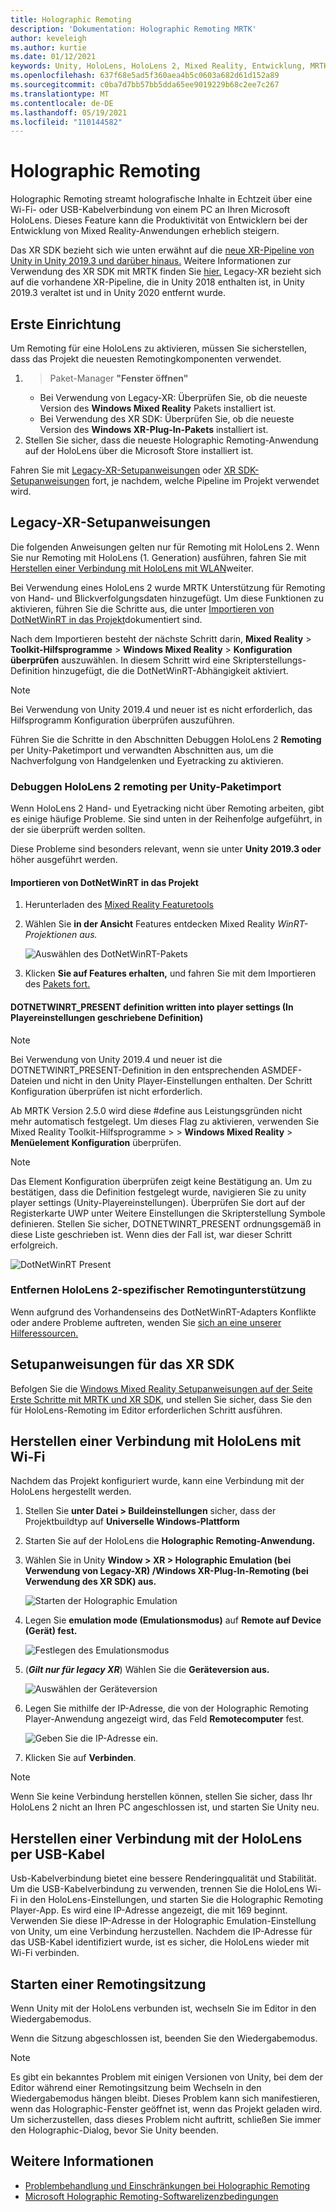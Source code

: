 ```yaml
---
title: Holographic Remoting
description: 'Dokumentation: Holographic Remoting MRTK'
author: keveleigh
ms.author: kurtie
ms.date: 01/12/2021
keywords: Unity, HoloLens, HoloLens 2, Mixed Reality, Entwicklung, MRTK,
ms.openlocfilehash: 637f68e5ad5f360aea4b5c0603a682d61d152a89
ms.sourcegitcommit: c0ba7d7bb57bb5dda65ee9019229b68c2ee7c267
ms.translationtype: MT
ms.contentlocale: de-DE
ms.lasthandoff: 05/19/2021
ms.locfileid: "110144582"
---
```

# <a name="holographic-remoting"></a>Holographic Remoting

Holographic Remoting streamt holografische Inhalte in Echtzeit über eine Wi-Fi- oder USB-Kabelverbindung von einem PC an Ihren Microsoft HoloLens. Dieses Feature kann die Produktivität von Entwicklern bei der Entwicklung von Mixed Reality-Anwendungen erheblich steigern.

Das XR SDK bezieht sich wie unten erwähnt auf die [neue XR-Pipeline von Unity in Unity 2019.3 und darüber hinaus.](https://blogs.unity3d.com/2020/01/24/unity-xr-platform-updates/) Weitere Informationen zur Verwendung des XR SDK mit MRTK finden Sie [hier.](../../configuration/getting-started-with-mrtk-and-xrsdk.md) Legacy-XR bezieht sich auf die vorhandene XR-Pipeline, die in Unity 2018 enthalten ist, in Unity 2019.3 veraltet ist und in Unity 2020 entfernt wurde.

## <a name="initial-setup"></a>Erste Einrichtung

Um Remoting für eine HoloLens zu aktivieren, müssen Sie sicherstellen, dass das Projekt die neuesten Remotingkomponenten verwendet.

1. > Paket-Manager **"Fenster öffnen"**
    - Bei Verwendung von Legacy-XR: Überprüfen Sie, ob die neueste Version des **Windows Mixed Reality** Pakets installiert ist.
    - Bei Verwendung des XR SDK: Überprüfen Sie, ob die neueste Version des **Windows XR-Plug-In-Pakets** installiert ist.
1. Stellen Sie sicher, dass die neueste Holographic Remoting-Anwendung auf der HoloLens über die Microsoft Store installiert ist.

Fahren Sie mit [Legacy-XR-Setupanweisungen](#legacy-xr-setup-instructions) oder [XR SDK-Setupanweisungen](#xr-sdk-setup-instructions) fort, je nachdem, welche Pipeline im Projekt verwendet wird.

## <a name="legacy-xr-setup-instructions"></a>Legacy-XR-Setupanweisungen

Die folgenden Anweisungen gelten nur für Remoting mit HoloLens 2. Wenn Sie nur Remoting mit HoloLens (1. Generation) ausführen, fahren Sie mit [Herstellen einer Verbindung mit HoloLens mit WLAN](#connecting-to-the-hololens-with-wi-fi)weiter.

Bei Verwendung eines HoloLens 2 wurde MRTK Unterstützung für Remoting von Hand- und Blickverfolgungsdaten hinzugefügt. Um diese Funktionen zu aktivieren, führen Sie die Schritte aus, die unter [Importieren von DotNetWinRT in das Projekt](#import-dotnetwinrt-into-the-project)dokumentiert sind.

Nach dem Importieren besteht der nächste Schritt darin, **Mixed Reality**  >  **Toolkit-Hilfsprogramme**  >  **Windows Mixed Reality**  >  **Konfiguration überprüfen** auszuwählen. In diesem Schritt wird eine Skripterstellungs-Definition hinzugefügt, die die DotNetWinRT-Abhängigkeit aktiviert.

> [!NOTE]
> Bei Verwendung von Unity 2019.4 und neuer ist es nicht erforderlich, das Hilfsprogramm Konfiguration überprüfen auszuführen.

Führen Sie die Schritte in den Abschnitten Debuggen HoloLens 2 **Remoting** per Unity-Paketimport und verwandten Abschnitten aus, um die Nachverfolgung von Handgelenken und Eyetracking zu aktivieren.

### <a name="debugging-hololens-2-remoting-via-unity-package-import"></a>Debuggen HoloLens 2 remoting per Unity-Paketimport

Wenn HoloLens 2 Hand- und Eyetracking nicht über Remoting arbeiten, gibt es einige häufige Probleme. Sie sind unten in der Reihenfolge aufgeführt, in der sie überprüft werden sollten.

Diese Probleme sind besonders relevant, wenn sie unter **Unity 2019.3 oder** höher ausgeführt werden.

#### <a name="import-dotnetwinrt-into-the-project"></a>Importieren von DotNetWinRT in das Projekt

1. Herunterladen des [Mixed Reality Featuretools](https://aka.ms/MRFeatureTool)

1. Wählen Sie **in der Ansicht** Features entdecken Mixed Reality *WinRT-Projektionen aus.*

    ![Auswählen des DotNetWinRT-Pakets](../images/tools/remoting/SelectDotNetWinRT.png)

1. Klicken **Sie auf Features erhalten,** und fahren Sie mit dem Importieren des [Pakets fort.](/windows/mixed-reality/develop/unity/welcome-to-mr-feature-tool#3-importing-feature-packages)

#### <a name="dotnetwinrt_present-define-written-into-player-settings"></a>DOTNETWINRT_PRESENT definition written into player settings (In Playereinstellungen geschriebene Definition)

> [!NOTE]
> Bei Verwendung von Unity 2019.4 und neuer ist die DOTNETWINRT_PRESENT-Definition in den entsprechenden ASMDEF-Dateien und nicht in den Unity Player-Einstellungen enthalten. Der Schritt Konfiguration überprüfen ist nicht erforderlich.

Ab MRTK Version 2.5.0 wird diese #define aus Leistungsgründen nicht mehr automatisch festgelegt. Um dieses Flag zu aktivieren, verwenden Sie Mixed Reality Toolkit-Hilfsprogramme  >    >  **Windows Mixed Reality**  >  **Menüelement Konfiguration** überprüfen.

> [!Note]
> Das Element Konfiguration überprüfen zeigt keine Bestätigung an. Um zu bestätigen, dass die Definition festgelegt wurde, navigieren Sie zu unity player settings (Unity-Playereinstellungen). Überprüfen Sie dort auf der Registerkarte UWP unter Weitere Einstellungen die Skripterstellung Symbole definieren. Stellen Sie sicher, DOTNETWINRT_PRESENT ordnungsgemäß in diese Liste geschrieben ist. Wenn dies der Fall ist, war dieser Schritt erfolgreich.

![DotNetWinRT Present](../images/tools/remoting/DotNetWinRTPresent.png)

### <a name="removing-hololens-2-specific-remoting-support"></a>Entfernen HoloLens 2-spezifischer Remotingunterstützung

Wenn aufgrund des Vorhandenseins des DotNetWinRT-Adapters Konflikte oder andere Probleme auftreten, wenden Sie [sich an eine unserer Hilferessourcen.](../../index.md#getting-help)

## <a name="xr-sdk-setup-instructions"></a>Setupanweisungen für das XR SDK

Befolgen Sie die [Windows Mixed Reality Setupanweisungen auf der Seite Erste Schritte mit MRTK und XR SDK,](../../configuration/getting-started-with-mrtk-and-xrsdk.md#windows-mixed-reality) und stellen Sie sicher, dass Sie den für HoloLens-Remoting im Editor erforderlichen Schritt ausführen.

## <a name="connecting-to-the-hololens-with-wi-fi"></a>Herstellen einer Verbindung mit HoloLens mit Wi-Fi

Nachdem das Projekt konfiguriert wurde, kann eine Verbindung mit der HoloLens hergestellt werden.

1. Stellen Sie **unter Datei > Buildeinstellungen** sicher, dass der Projektbuildtyp auf **Universelle Windows-Plattform**
1. Starten Sie auf der HoloLens die **Holographic Remoting-Anwendung.**
1. Wählen Sie in Unity **Window > XR > Holographic Emulation (bei Verwendung von Legacy-XR) /Windows XR-Plug-In-Remoting (bei Verwendung des XR SDK) aus.**

    ![Starten der Holographic Emulation](../images/tools/remoting/StartHolographicEmulation.png)

1. Legen Sie **emulation mode (Emulationsmodus)** auf **Remote auf Device (Gerät) fest.**

    ![Festlegen des Emulationsmodus](../images/tools/remoting/SelectEmulationMode.png)

1. (**_Gilt nur für legacy XR_**) Wählen Sie die **Geräteversion aus.**

    ![Auswählen der Geräteversion](../images/tools/remoting/SelectDeviceVersion.png)

1. Legen Sie mithilfe der IP-Adresse, die von der Holographic Remoting Player-Anwendung angezeigt wird, das Feld **Remotecomputer** fest.

    ![Geben Sie die IP-Adresse ein.](../images/tools/remoting/EnterIPAddress.png)

1. Klicken Sie auf **Verbinden**.

> [!NOTE]
> Wenn Sie keine Verbindung herstellen können, stellen Sie sicher, dass Ihr HoloLens 2 nicht an Ihren PC angeschlossen ist, und starten Sie Unity neu.

## <a name="connecting-to-the-hololens-with-usb-cable"></a>Herstellen einer Verbindung mit der HoloLens per USB-Kabel

Usb-Kabelverbindung bietet eine bessere Renderingqualität und Stabilität. Um die USB-Kabelverbindung zu verwenden, trennen Sie die HoloLens Wi-Fi in den HoloLens-Einstellungen, und starten Sie die Holographic Remoting Player-App. Es wird eine IP-Adresse angezeigt, die mit 169 beginnt. Verwenden Sie diese IP-Adresse in der Holographic Emulation-Einstellung von Unity, um eine Verbindung herzustellen. Nachdem die IP-Adresse für das USB-Kabel identifiziert wurde, ist es sicher, die HoloLens wieder mit Wi-Fi verbinden.

## <a name="starting-a-remoting-session"></a>Starten einer Remotingsitzung

Wenn Unity mit der HoloLens verbunden ist, wechseln Sie im Editor in den Wiedergabemodus.

Wenn die Sitzung abgeschlossen ist, beenden Sie den Wiedergabemodus.

> [!NOTE]
> Es gibt ein bekanntes Problem mit einigen Versionen von Unity, bei dem der Editor während einer Remotingsitzung beim Wechseln in den Wiedergabemodus hängen bleibt. Dieses Problem kann sich manifestieren, wenn das Holographic-Fenster geöffnet ist, wenn das Projekt geladen wird. Um sicherzustellen, dass dieses Problem nicht auftritt, schließen Sie immer den Holographic-Dialog, bevor Sie Unity beenden.

## <a name="see-also"></a>Weitere Informationen

- [Problembehandlung und Einschränkungen bei Holographic Remoting](/windows/mixed-reality/holographic-remoting-troubleshooting)
- [Microsoft Holographic Remoting-Softwarelizenzbedingungen](/legal/mixed-reality/microsoft-holographic-remoting-software-license-terms)